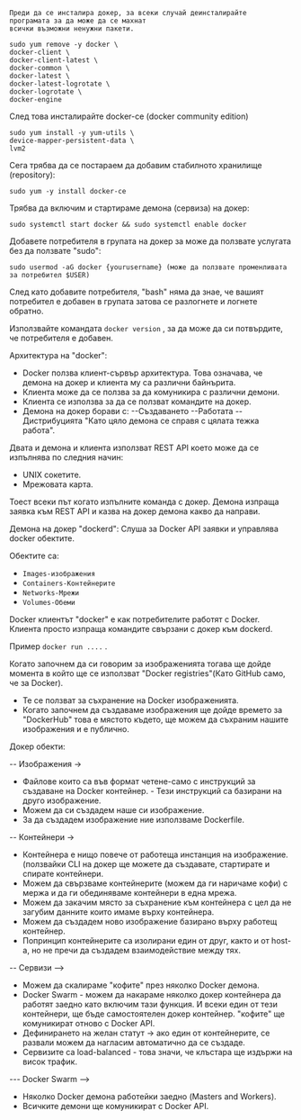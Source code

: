 ```
Преди да се инсталира докер, за всеки случай деинсталирайте 
програмата за да може да се махнат 
всички възможни ненужни пакети.
```
```
sudo yum remove -y docker \
docker-client \
docker-client-latest \
docker-common \
docker-latest \
docker-latest-logrotate \
docker-logrotate \
docker-engine
```

След това инсталирайте docker-ce (docker community edition)
```
sudo yum install -y yum-utils \
device-mapper-persistent-data \
lvm2
```
Сега трябва да се постараем да добавим стабилното хранилище (repository):
```
sudo yum -y install docker-ce
```
Трябва да включим и стартираме демона (сервиза) на докер:
```
sudo systemctl start docker && sudo systemctl enable docker
```
Добавете потребителя в групата на докер за може да ползвате услугата без да ползвате "sudo":
```
sudo usermod -aG docker {yourusername} (може да ползвате променливата за потребител $USER)
```
След като добавите потребителя, "bash" няма да знае, че вашият потребител е добавен в групата затова се разлогнете и логнете обратно.

Използвайте командата ```docker version``` , за да може да си потвърдите, че потребителя е добавен.

Архитектура на "docker":

- Docker ползва клиент-сървър архитектура. Това означава, че демона на докер и клиента му са различни байнърита.
- Клиента може да се ползва за да комуникира с различни демони.
- Клиента се използва за да се ползват командите на докер.
- Демона на докер борави с:
  --Създаването
  --Работата
  --Дистрибуцията
 "Като цяло демона се справя с цялата тежка работа".
 
 Двата и демона и клиента използват REST API което може да се изпълнява по следния начин:
 
 - UNIX сокетите.
 - Мрежовата карта.

Тоест всеки път когато изпълните команда с докер. Демона изпраща заявка към REST API и
казва на докер демона какво да направи.

Демона на докер "dockerd":
Слуша за Docker API заявки и управлява docker обектите.

Обектите са:
- ```Images-изображения```
- ```Containers-Контейнерите```
- ```Networks-Мрежи```
- ```Volumes-Обеми```

Docker клиентът "docker" е как потребителите работят с Docker.
Клиента просто изпраща командите свързани с докер към dockerd.

Пример ```docker run ....``` .

Когато започнем да си говорим за изображенията тогава ще дойде момента в който ще се използват "Docker registries"(Като GitHub само, че за Docker).

- Те се ползват за съхранение на Docker изображенията.
- Когато започнем да създаваме изображения ще дойде времето за "DockerHub" това е мястото където, ще можем да съхраним нашите изображения и е публично.

Докер обекти:

-- Изображения -> 
- Файлове които са във формат четене-само с инструкций за създаване на Docker контейнер. - Тези инструкций са базирани на друго изображение. 
- Можем да си създадем наше си изображение.
- За да създадем изображение ние използваме Dockerfile.

-- Контейнери ->
- Контейнера е нищо повече от работеща инстанция на изображение. (ползвайки CLI на докер ще можете да създавате, стартирате и спирате контейнери.
- Можем да свързваме контейнерите (можем да ги наричаме кофи) с мержа и да ги обединяваме контейнери в една мрежа.
- Можем да закачим място за съхранение към контейнера с цел да не загубим данните които имаме върху контейнера.
- Можем да създадем ново изображение базирано върху работещ контейнер.
- Попринцип контейнерите са изолирани един от друг, както и от host-а, но не пречи да създадем взаимодействие между тях.

-- Сервизи -->
- Можем да скалираме "кофите" през няколко Docker демона. 
- Docker Swarm - можем да накараме няколко докер контейнера да работят заедно като включим тази функция. И всеки един от тези контейнери, ще бъде самостоятелен докер контейнер. "кофите" ще комуникират отново с Docker API.
- Дефинирането на желан статут -> ако един от контейнерите, се развали можем да нагласим автоматично да се създаде.
- Сервизите са load-balanced - това значи, че клъстара ще издържи на висок трафик.

--- Docker Swarm -->
- Няколко Docker демона работейки заедно (Masters and Workers).
- Всичките демони ще комуникират с Docker API. 







